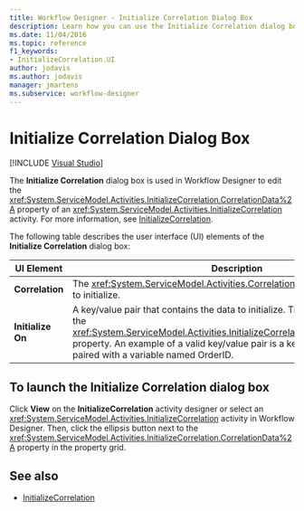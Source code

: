 ```yaml
---
title: Workflow Designer - Initialize Correlation Dialog Box
description: Learn how you can use the Initialize Correlation dialog box in the Workflow Designer to edit the CorrelationData property of an InitializeCorrelation activity.
ms.date: 11/04/2016
ms.topic: reference
f1_keywords:
- InitializeCorrelation.UI
author: jodavis
ms.author: jodavis
manager: jmartens
ms.subservice: workflow-designer
---
```

# Initialize Correlation Dialog Box

 [!INCLUDE [Visual Studio](~/includes/applies-to-version/vs-windows-only.md)]

The **Initialize Correlation** dialog box is used in Workflow Designer to edit the <xref:System.ServiceModel.Activities.InitializeCorrelation.CorrelationData%2A> property of an <xref:System.ServiceModel.Activities.InitializeCorrelation> activity. For more information, see [InitializeCorrelation](../workflow-designer/initializecorrelation-activity-designer.md).

The following table describes the user interface (UI) elements of the **Initialize Correlation** dialog box:

|UI Element|Description|
|-|-----------------|
|**Correlation**|The <xref:System.ServiceModel.Activities.CorrelationHandle> of the correlation to initialize.|
|**Initialize On**|A key/value pair that contains the data to initialize. This value corresponds to the <xref:System.ServiceModel.Activities.InitializeCorrelation.CorrelationData%2A> property. An example of a valid key/value pair is a key named "OrderID" paired with a variable named OrderID.|

## To launch the Initialize Correlation dialog box

Click **View** on the **InitializeCorrelation** activity designer or select an <xref:System.ServiceModel.Activities.InitializeCorrelation> activity in Workflow Designer. Then, click the ellipsis button next to the <xref:System.ServiceModel.Activities.InitializeCorrelation.CorrelationData%2A> property in the property grid.

## See also

- [InitializeCorrelation](../workflow-designer/initializecorrelation-activity-designer.md)
